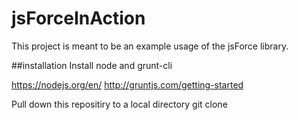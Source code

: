 # jsForceInAction

This project is meant to be an example usage of the jsForce library. 

##installation
Install node and grunt-cli

https://nodejs.org/en/
http://gruntjs.com/getting-started

Pull down this repositiry to a local directory
git clone 
